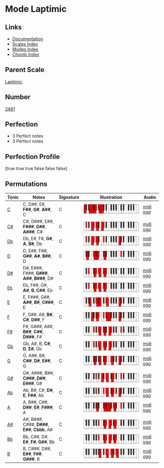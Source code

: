 # Mode Laptimic

## Links

- [Documentation](index.md)
- [Scales Index](Scales.md)
- [Modes Index](Modes.md)
- [Chords Index](Chords.md)

## Parent Scale

[Laptimic](ScaleLaptimic.md)

## Number

[2481](https://ianring.com/musictheory/scales/2481)

## Perfection

- 3 Perfect notes
- 3 Perfect notes

## Perfection Profile

[true true true false false false]

## Permutations

| Tonic | Notes | Signature | Illustration | Audio |
|-------|-------|-----------|--------------|-------|
| [C](ModeCNaturalLaptimic.md) | C, D##, E#, **F##**, **G#**, **A##**, C | C | ![CNaturalLaptimic](ModeCNaturalLaptimic.png) | [midi](ModeCNaturalLaptimic.mid) [ogg](ModeCNaturalLaptimic.ogg) |
| [C#](ModeCSharpLaptimic.md) | C#, D###, E##, **F###**, **G##**, **A###**, C# | C | ![CSharpLaptimic](ModeCSharpLaptimic.png) | [midi](ModeCSharpLaptimic.mid) [ogg](ModeCSharpLaptimic.ogg) |
| [Db](ModeDFlatLaptimic.md) | Db, E#, F#, **G#**, **A**, **B#**, Db | C | ![DFlatLaptimic](ModeDFlatLaptimic.png) | [midi](ModeDFlatLaptimic.mid) [ogg](ModeDFlatLaptimic.ogg) |
| [D](ModeDNaturalLaptimic.md) | D, E##, F##, **G##**, **A#**, **B##**, D | C | ![DNaturalLaptimic](ModeDNaturalLaptimic.png) | [midi](ModeDNaturalLaptimic.mid) [ogg](ModeDNaturalLaptimic.ogg) |
| [D#](ModeDSharpLaptimic.md) | D#, E###, F###, **G###**, **A##**, **B###**, D# | C | ![DSharpLaptimic](ModeDSharpLaptimic.png) | [midi](ModeDSharpLaptimic.mid) [ogg](ModeDSharpLaptimic.ogg) |
| [Eb](ModeEFlatLaptimic.md) | Eb, F##, G#, **A#**, **B**, **C##**, Eb | C | ![EFlatLaptimic](ModeEFlatLaptimic.png) | [midi](ModeEFlatLaptimic.mid) [ogg](ModeEFlatLaptimic.ogg) |
| [E](ModeENaturalLaptimic.md) | E, F###, G##, **A##**, **B#**, **C###**, E | C | ![ENaturalLaptimic](ModeENaturalLaptimic.png) | [midi](ModeENaturalLaptimic.mid) [ogg](ModeENaturalLaptimic.ogg) |
| [F](ModeFNaturalLaptimic.md) | F, G##, A#, **B#**, **C#**, **D##**, F | C | ![FNaturalLaptimic](ModeFNaturalLaptimic.png) | [midi](ModeFNaturalLaptimic.mid) [ogg](ModeFNaturalLaptimic.ogg) |
| [F#](ModeFSharpLaptimic.md) | F#, G###, A##, **B##**, **C##**, **D###**, F# | C | ![FSharpLaptimic](ModeFSharpLaptimic.png) | [midi](ModeFSharpLaptimic.mid) [ogg](ModeFSharpLaptimic.ogg) |
| [Gb](ModeGFlatLaptimic.md) | Gb, A#, B, **C#**, **D**, **E#**, Gb | C | ![GFlatLaptimic](ModeGFlatLaptimic.png) | [midi](ModeGFlatLaptimic.mid) [ogg](ModeGFlatLaptimic.ogg) |
| [G](ModeGNaturalLaptimic.md) | G, A##, B#, **C##**, **D#**, **E##**, G | C | ![GNaturalLaptimic](ModeGNaturalLaptimic.png) | [midi](ModeGNaturalLaptimic.mid) [ogg](ModeGNaturalLaptimic.ogg) |
| [G#](ModeGSharpLaptimic.md) | G#, A###, B##, **C###**, **D##**, **E###**, G# | C | ![GSharpLaptimic](ModeGSharpLaptimic.png) | [midi](ModeGSharpLaptimic.mid) [ogg](ModeGSharpLaptimic.ogg) |
| [Ab](ModeAFlatLaptimic.md) | Ab, B#, C#, **D#**, **E**, **F##**, Ab | C | ![AFlatLaptimic](ModeAFlatLaptimic.png) | [midi](ModeAFlatLaptimic.mid) [ogg](ModeAFlatLaptimic.ogg) |
| [A](ModeANaturalLaptimic.md) | A, B##, C##, **D##**, **E#**, **F###**, A | C | ![ANaturalLaptimic](ModeANaturalLaptimic.png) | [midi](ModeANaturalLaptimic.mid) [ogg](ModeANaturalLaptimic.ogg) |
| [A#](ModeASharpLaptimic.md) | A#, B###, C###, **D###**, **E##**, **Cbbb**, A# | C | ![ASharpLaptimic](ModeASharpLaptimic.png) | [midi](ModeASharpLaptimic.mid) [ogg](ModeASharpLaptimic.ogg) |
| [Bb](ModeBFlatLaptimic.md) | Bb, C##, D#, **E#**, **F#**, **G##**, Bb | C | ![BFlatLaptimic](ModeBFlatLaptimic.png) | [midi](ModeBFlatLaptimic.mid) [ogg](ModeBFlatLaptimic.ogg) |
| [B](ModeBNaturalLaptimic.md) | B, C###, D##, **E##**, **F##**, **G###**, B | C | ![BNaturalLaptimic](ModeBNaturalLaptimic.png) | [midi](ModeBNaturalLaptimic.mid) [ogg](ModeBNaturalLaptimic.ogg) |
